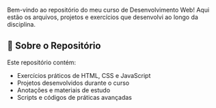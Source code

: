 Bem-vindo ao repositório do meu curso de Desenvolvimento Web! Aqui estão os arquivos, projetos e exercícios que desenvolvi ao longo da disciplina.

## 📌 Sobre o Repositório

Este repositório contém:
- Exercícios práticos de HTML, CSS e JavaScript
- Projetos desenvolvidos durante o curso
- Anotações e materiais de estudo
- Scripts e códigos de práticas avançadas
